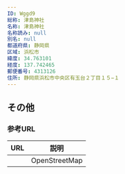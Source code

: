 ```yaml
---
ID: Wggd9
総称: 津島神社
名称: 津島神社
名称読み: null
別名: null
都道府県: 静岡県
区域: 浜松市
緯度: 34.763101
経度: 137.742465
郵便番号: 4313126
住所: 静岡県浜松市中央区有玉台２丁目１５−１
---
```


## その他

### 参考URL

| URL | 説明          |
| --- | ------------- |
|     | OpenStreetMap |

